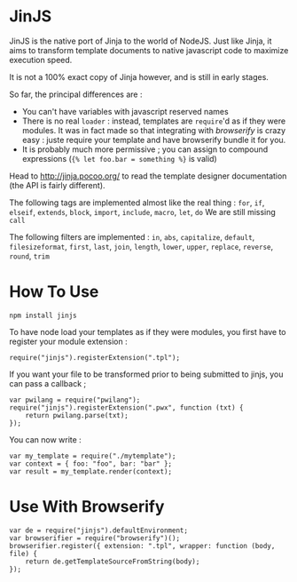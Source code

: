 JinJS
=====

JinJS is the native port of Jinja to the world of NodeJS. Just like Jinja, it aims to transform template documents to native javascript code to maximize execution speed.

It is not a 100% exact copy of Jinja however, and is still in early stages.

So far, the principal differences are :
*   You can't have variables with javascript reserved names
*   There is no real `loader` : instead, templates are `require`'d as if they were modules. It was in fact made so that integrating with *browserify* is crazy easy : juste require your template and have browserify bundle it for you.
*   It is probably much more permissive ; you can assign to compound expressions (`{% let foo.bar = something %}` is valid)

Head to http://jinja.pocoo.org/ to read the template designer documentation (the API is fairly different).

The following tags are implemented almost like the real thing : `for`, `if`, `elseif`, `extends`, `block`, `import`, `include`, `macro`, `let`, `do`
We are still missing `call`

The following filters are implemented : `in`, `abs`, `capitalize`, `default`, `filesizeformat`, `first`, `last`, `join`, `length`, `lower`, `upper`, `replace`, `reverse`, `round`, `trim`

How To Use
==========

    npm install jinjs

To have node load your templates as if they were modules, you first have to register your module extension :

    require("jinjs").registerExtension(".tpl");

If you want your file to be transformed prior to being submitted to jinjs, you can pass a callback ;

    var pwilang = require("pwilang");
    require("jinjs").registerExtension(".pwx", function (txt) { 
        return pwilang.parse(txt); 
    });

You can now write :

    var my_template = require("./mytemplate");
    var context = { foo: "foo", bar: "bar" };
    var result = my_template.render(context);

Use With Browserify
===================

    var de = require("jinjs").defaultEnvironment;
    var browserifier = require("browserify")();
    browserifier.register({ extension: ".tpl", wrapper: function (body, file) {
        return de.getTemplateSourceFromString(body);
    });
